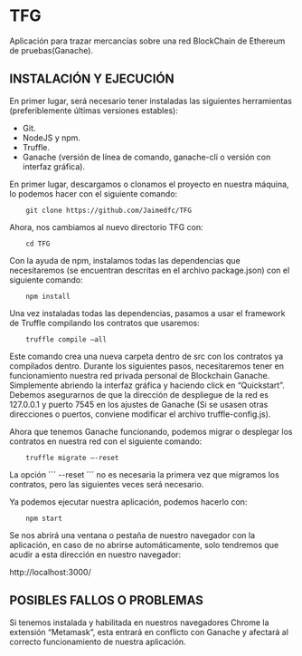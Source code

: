 # TFG
Aplicación para trazar mercancías sobre una red BlockChain de Ethereum de pruebas(Ganache).

## INSTALACIÓN Y EJECUCIÓN
En primer lugar, será necesario tener instaladas las siguientes herramientas (preferiblemente últimas versiones estables):
-	Git.
-	NodeJS y npm.
-	Truffle.
-	Ganache (versión de línea de comando, ganache-cli o versión con interfaz gráfica).

En primer lugar, descargamos o clonamos el proyecto en nuestra máquina, lo podemos hacer con el siguiente comando:

		git clone https://github.com/Jaimedfc/TFG
	
Ahora, nos cambiamos al nuevo directorio TFG con:

		cd TFG
	
Con la ayuda de npm, instalamos todas las dependencias que necesitaremos (se encuentran descritas en el archivo package.json) con el siguiente comando:

		npm install
	
Una vez instaladas todas las dependencias, pasamos a usar el framework de Truffle compilando los contratos que usaremos:

		truffle compile –all
	
Este comando crea una nueva carpeta dentro de src con los contratos ya compilados dentro.
Durante los siguientes pasos, necesitaremos tener en funcionamiento nuestra red privada personal de Blockchain Ganache. Simplemente abriendo la interfaz gráfica y haciendo click en “Quickstart”. Debemos asegurarnos de que la dirección de despliegue de la red es 127.0.0.1 y puerto 7545 en los ajustes de Ganache (Si se usasen otras direcciones o puertos, conviene modificar el archivo truffle-config.js).

Ahora que tenemos Ganache funcionando, podemos migrar o desplegar los contratos en nuestra red con el siguiente comando:

		truffle migrate –-reset
	
La opción ´´´ --reset ´´´ no es necesaria la primera vez que migramos los contratos, pero las siguientes veces será necesario.

Ya podemos ejecutar nuestra aplicación, podemos hacerlo con:

		npm start
  
Se nos abrirá una ventana o pestaña de nuestro navegador con la aplicación, en caso de no abrirse automáticamente, solo tendremos que acudir a esta dirección en nuestro navegador:

http://localhost:3000/


## POSIBLES FALLOS O PROBLEMAS
Si tenemos instalada y habilitada en nuestros navegadores Chrome la extensión “Metamask”, esta entrará en conflicto con Ganache y afectará al correcto funcionamiento de nuestra aplicación.
